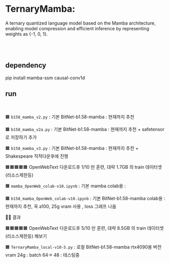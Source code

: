 # TernaryMamba: 
A ternary quantized language model based on the Mamba architecture, enabling model compression and efficient inference by representing weights as {-1, 0, 1}.

<br><br>
## dependency

 pip install mamba-ssm causal-conv1d



## run
<br>

🟧 ```b158_mamba_v2.py```  : 기본 BitNet-b1.58-mamba   : 현재까지 추천 

🟧 ```b158_mamba_v2a.py```  : 기본 BitNet-b1.58-mamba   : 현재까지 추천 + safetensor로 저장하기 추가 

🟧 ```b158_mamba_v3.py```  : 기본 BitNet-b1.58-mamba   : 현재까지 추천  + Shakespeare 직적다운후에 진행 
<br>


🟧🟧🟧🟧🟧 OpenWebText 다운로드후  1/10 만 훈련, 대략 1.7GB 의 train 데이터셋 (리소스제한등) 

🟧 ```mamba_OpenWeb_colab-v10.ipynb```  : 기본 mamba  colab용    : 

🟧 ```b158_mamba_OpenWeb_colab-v10.ipynb```  : 기본 BitNet-b1.58-mamba  colab용    : 현재까지 추천, 꼭  a100, 25g vram 사용 , loss 그래프 나옴 

💙💙 결과 




🟧🟧🟧🟧🟧 OpenWebText 다운로드후  5/10 만 훈련, 대략 8.5GB 의 train 데이터셋 (리소스제한등) 해보기 


🟧 ```TernaryMamba_local-v10-5.py```  : 로컬 BitNet-b1.58-mamba   rtx4090용 버전 vram 24g  : batch 64-> 48    : 테스팅중











